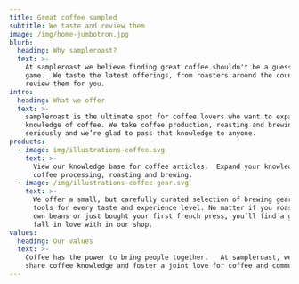 ```yaml
---
title: Great coffee sampled
subtitle: We taste and review them
image: /img/home-jumbotron.jpg
blurb:
  heading: Why sampleroast?
  text: >-
    At sampleroast we believe finding great coffee shouldn't be a guessing
    game.  We taste the latest offerings, from roasters around the country, and
    review them for you.
intro:
  heading: What we offer
  text: >-
    sampleroast is the ultimate spot for coffee lovers who want to expand their
    knowledge of coffee. We take coffee production, roasting and brewing
    seriously and we’re glad to pass that knowledge to anyone.
products:
  - image: img/illustrations-coffee.svg
    text: >-
      View our knowledge base for coffee articles.  Expand your knowledge of
      coffee processing, roasting and brewing.
  - image: /img/illustrations-coffee-gear.svg
    text: >-
      We offer a small, but carefully curated selection of brewing gear and
      tools for every taste and experience level. No matter if you roast your
      own beans or just bought your first french press, you’ll find a gadget to
      fall in love with in our shop.
values:
  heading: Our values
  text: >-
    Coffee has the power to bring people together.   At sampleroast, we want to
    share coffee knowledge and foster a joint love for coffee and community.
---
```

